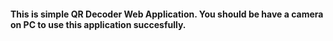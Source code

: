 #### This is simple QR Decoder Web Application. You should be have a camera on PC to use this application succesfully.
